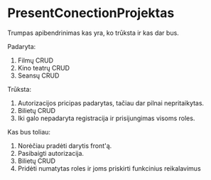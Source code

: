# PresentConectionProjektas

Trumpas apibendrinimas kas yra, ko trūksta ir kas dar bus.

Padaryta:

1. Filmų CRUD
2. Kino teatrų CRUD
3. Seansų CRUD

Trūksta:

1. Autorizacijos pricipas padarytas, tačiau dar pilnai nepritaikytas.
2. Bilietų CRUD
3. Iki galo nepadaryta registracija ir prisijungimas visoms roles.

Kas bus toliau:

1. Norėčiau pradėti darytis front'ą.
2. Pasibaigti autorizacija.
3. Bilietų CRUD
4. Pridėti numatytas roles ir joms priskirti funkcinius reikalavimus
